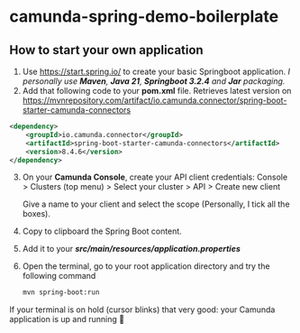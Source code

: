 # camunda-spring-demo-boilerplate



## How to start your own application

1. Use https://start.spring.io/ to create your basic Springboot application. *I personally use **Maven**, **Java 21**, **Springboot 3.2.4** and **Jar** packaging.*
2. Add that following code to your **pom.xml** file.  Retrieves latest version on https://mvnrepository.com/artifact/io.camunda.connector/spring-boot-starter-camunda-connectors

```xml
<dependency>
    <groupId>io.camunda.connector</groupId>
    <artifactId>spring-boot-starter-camunda-connectors</artifactId>
    <version>8.4.6</version>
</dependency>
```

3. On your **Camunda Console**, create your API client credentials:  Console > Clusters (top menu) > Select your cluster > API > Create new client

   Give a name to your client and select the scope (Personally, I tick all the boxes).

4. Copy to clipboard the Spring Boot  content.

5. Add it to your ***src/main/resources/application.properties***

6. Open the terminal, go to your root application directory and try the following command

   ```bash
   mvn spring-boot:run
   ```

If your terminal is on hold (cursor blinks) that very good: your Camunda application is up and running :facepunch: